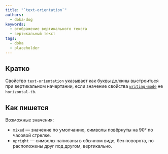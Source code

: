 ```yaml
---
title: "`text-orientation`"
authors:
  - doka-dog
keywords:
  - отображение вертикального текста
  - вертикальный текст
tags:
  - doka
  - placeholder
---
```


## Кратко

Свойство `text-orientation` указывает как буквы должны выстроиться при вертикальном начертании, если значение свойства [`writing-mode`](/css/writing-mode) не `horizontal-tb`.

## Как пишется

Возможные значения:

- `mixed` — значение по умолчанию, символы повёрнуты на 90° по часовой стрелке.
- `upright` — символы написаны в обычном виде, без поворота, но расположены друг под другом, вертикально.
